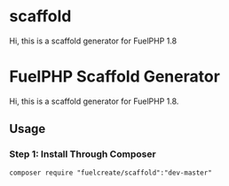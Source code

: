# scaffold
Hi, this is a scaffold generator for FuelPHP 1.8

# FuelPHP Scaffold Generator


Hi, this is a scaffold generator for FuelPHP 1.8.


## Usage

### Step 1: Install Through Composer

```
composer require "fuelcreate/scaffold":"dev-master"
```


